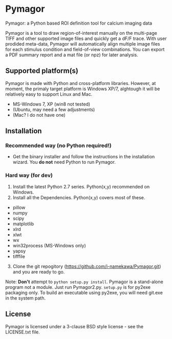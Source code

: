 Pymagor
=======

Pymagor: a Python based ROI definition tool for calcium imaging data

Pymagor is a tool to draw region-of-interest manually on the multi-page TIFF and other supported image files and quickly get a dF/F trace. With user prodided meta-data, Pymagor will automatically align multiple image files for each stimulus condition and field-of-view combinations. You can export a PDF summary report and a mat file (or npz) for later analysis.

Supported platform(s)
------
Pymagor is made with Python and cross-platform libraries. However, at moment, the primaly target platform is Windows XP/7, alghtough it will be relatively easy to support Linux and Mac.
* MS-Windows 7, XP (win8 not tested)
* (Ubuntu, may need a few adjustments)
* (Mac? I do not have one)


Installation
------

### Recommended way (no Python required!)

* Get the binary installer and follow the instructions in the installation wizard. You **do not** need Python to run Pymagor.

### Hard way (for dev)

1. Install the latest Python 2.7 series. Python(x,y) recommended on Windows.
2. Install all the Dependencies. Python(x,y) covers most of these.
  * pillow
  * numpy
  * scipy
  * matplotlib
  * xlrd
  * xlwt
  * wx
  * win32process (MS-Windows only)
  * yapsy
  * tifffile
3. Clone the git repogitory (https://github.com/i-namekawa/Pymagor.git) and you are ready to go. 

Note: **Don't** attempt to `python setup.py install`. Pymagor is a stand-alone program not a module. Just run Pymagor2.py. `setup.py` is for py2exe packaging only. To build an executable using py2exe, you will need git.exe in the system path.


License
-------

Pymagor is licensed under a 3-clause BSD style license - see the LICENSE.txt file.

